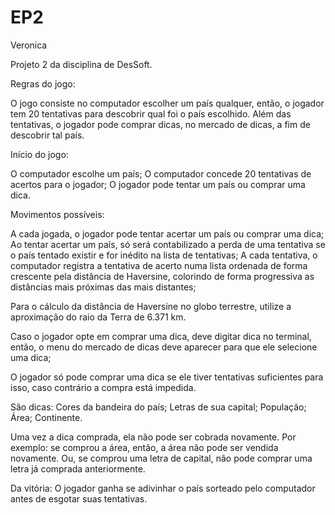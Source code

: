 # EP2

Veronica

Projeto 2 da disciplina de DesSoft.

Regras do jogo:

O jogo consiste no computador escolher um país qualquer, então, o jogador tem 20 tentativas para descobrir qual foi o país escolhido. Além das tentativas, o jogador pode comprar dicas, no mercado de dicas, a fim de descobrir tal país.


Início do jogo:

O computador escolhe um país;
O computador concede 20 tentativas de acertos para o jogador;
O jogador pode tentar um país ou comprar uma dica.


Movimentos possíveis:

A cada jogada, o jogador pode tentar acertar um país ou comprar uma dica;
Ao tentar acertar um país, só será contabilizado a perda de uma tentativa se o país tentado existir e for inédito na lista de tentativas;
A cada tentativa, o computador registra a tentativa de acerto numa lista ordenada de forma crescente pela distância de Haversine, colorindo de forma progressiva as distâncias mais próximas das mais distantes;


Para o cálculo da distância de Haversine no globo terrestre, utilize a aproximação do raio da Terra de 6.371 km.


Caso o jogador opte em comprar uma dica, deve digitar dica no terminal, então, o menu do mercado de dicas deve aparecer para que ele selecione uma dica;


O jogador só pode comprar uma dica se ele tiver tentativas suficientes para isso, caso contrário a compra está impedida.


São dicas:
Cores da bandeira do país;
Letras de sua capital;
População;
Área;
Continente.

Uma vez a dica comprada, ela não pode ser cobrada novamente. Por exemplo: se comprou a área, então, a área não pode ser vendida novamente. Ou, se comprou uma letra de capital, não pode comprar uma letra já comprada anteriormente.


Da vitória:
O jogador ganha se adivinhar o país sorteado pelo computador antes de esgotar suas tentativas.